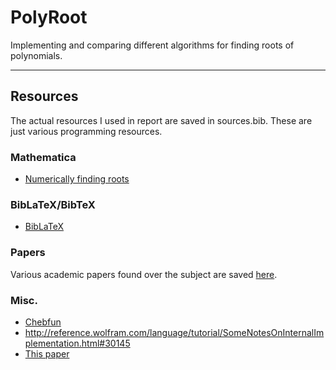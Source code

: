 # PolyRoot
Implementing and comparing different algorithms for finding roots of polynomials.

---

## Resources
The actual resources I used in report are saved in sources.bib.
These are just various programming resources.

### Mathematica
* [Numerically finding roots](https://reference.wolfram.com/language/tutorial/NumericalRootFinding.html)

### BibLaTeX/BibTeX
* [BibLaTeX](https://www.sharelatex.com/learn/Bibliography_management_in_LaTeX#Reference_guide)

### Papers
Various academic papers found over the subject are saved [here](https://www.dropbox.com/sh/e8a5k5idczoh029/AAAZhk3DjnDra5GlLcDcdwrBa?dl=0).

### Misc.
* [Chebfun](http://www.chebfun.org/examples/roots/ComplexRoots.html)
* http://reference.wolfram.com/language/tutorial/SomeNotesOnInternalImplementation.html#30145
* [This paper](ftp://nozdr.ru/biblioteka/kolxo3/_Papers/Numerical_methods/Polynomial%20roots/Mekwi%20W.R.%20Iterative%20methods%20for%20roots%20of%20polynomials%20(master%20thesis,%20Oxford,%202001)(68s).pdf)